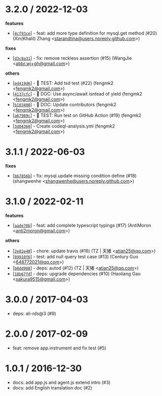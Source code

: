 
3.2.0 / 2022-12-03
==================

**features**
  * [[`4cf93ce`](http://github.com/eggjs/egg-mysql/commit/4cf93ce5fbeeb3fc734a8e7ba708b27994adad88)] - feat: add more type definition for mysql.get method (#20) (Xin(Khalil) Zhang <<starandtina@users.noreply.github.com>>)

**fixes**
  * [[`d3c8a31`](http://github.com/eggjs/egg-mysql/commit/d3c8a31e02beccc8823820340bda89fe307a34ea)] - fix: remove reckless assertion (#15) (WangJie <<abbr.wj+gh@gmail.com>>)

**others**
  * [[`ed419d6`](http://github.com/eggjs/egg-mysql/commit/ed419d6c51e25fa3ea2a4b91628375d4d4dcb77d)] - 🤖 TEST: Add tsd test (#22) (fengmk2 <<fengmk2@gmail.com>>)
  * [[`4137cfc`](http://github.com/eggjs/egg-mysql/commit/4137cfc46e0db04f6122b065516055a99765eb19)] - 📖 DOC: Use async/await isntead of yield (fengmk2 <<fengmk2@gmail.com>>)
  * [[`b103400`](http://github.com/eggjs/egg-mysql/commit/b103400c153176bd9c38e35d72aa3a791999ec27)] - 📖 DOC: Update contributors (fengmk2 <<fengmk2@gmail.com>>)
  * [[`a67989c`](http://github.com/eggjs/egg-mysql/commit/a67989c4e6c55604d8d61d1af7af9bc5df35df2e)] - 🤖 TEST: Run test on GitHub Action (#19) (fengmk2 <<fengmk2@gmail.com>>)
  * [[`3d04360`](http://github.com/eggjs/egg-mysql/commit/3d04360fd7745ef45d32e8e27c5691878d0cd3bf)] - Create codeql-analysis.yml (fengmk2 <<fengmk2@gmail.com>>)

3.1.1 / 2022-06-03
==================

**fixes**
  * [[`bb7856b`](http://github.com/eggjs/egg-mysql/commit/bb7856bbf8e363f2ee0ce9410204fd227c2ccd08)] - fix: mysql.update missing condition define (#18) (shangwenhe <<shangwenhe@users.noreply.github.com>>)

3.1.0 / 2022-02-11
==================

**features**
  * [[`aade70b`](http://github.com/eggjs/egg-mysql/commit/aade70bce78afb39e8e9b3201261bbb8bcf26847)] - feat: add complete typescript typings (#17) (AntiMoron <<anti2moron@gmail.com>>)

**others**
  * [[`2e02e40`](http://github.com/eggjs/egg-mysql/commit/2e02e402d6d23740f68ae26c28633303d4d9e206)] - chore: update travis (#16) (TZ | 天猪 <<atian25@qq.com>>)
  * [[`89910f6`](http://github.com/eggjs/egg-mysql/commit/89910f6ef17be38b59bc066d754793cc65a84624)] - test: add null query test case (#13) (Century Guo <<648772021@qq.com>>)
  * [[`b0dd988`](http://github.com/eggjs/egg-mysql/commit/b0dd988d51b95d576c852d54d26014a845ac2f3d)] - deps: autod (#12) (TZ | 天猪 <<atian25@qq.com>>)
  * [[`18b67fd`](http://github.com/eggjs/egg-mysql/commit/18b67fd3e43627ad420ed3df8e8a6e305f5202f6)] - deps: upgrade dependencies (#10) (Haoliang Gao <<sakura9515@gmail.com>>)

3.0.0 / 2017-04-03
==================

  * deps: ali-rds@3 (#9)

2.0.0 / 2017-02-09
==================

  * feat: remove app.instrument and fix test (#5)

1.0.1 / 2016-12-30
==================

  * docs: add app.js and agent.js extend intro (#3)
  * docs: add English translation doc (#2)
